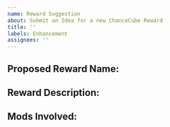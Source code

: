 ```yaml
---
name: Reward Suggestion
about: Submit an Idea for a new ChanceCube Reward
title: ''
labels: Enhancement
assignees: ''
---
```

<!--
Lines that look like this are comments and will not
show up in the submitted Issue if they remain unmodified.
They are here to guide you, please do not modify them.
-->
## Proposed Reward Name:
<!--Note that this will be a suggestion to the developers and may be changed-->

## Reward Description:
<!--Please be as specific as possible-->

## Mods Involved:
<!--
If your reward idea involves other mods please list them here with links to their CurseForge page.
If not, you can remove this section.
Markdown Link:
[Link Text](Link URL)
-->